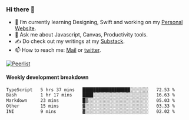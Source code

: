 ### Hi there 👋

- 🌱 I’m currently learning Designing, Swift and working on my [Personal Website](https://kvaishak.com/).
- 💬 Ask me about Javascript, Canvas,  Productivity tools. 
- :writing_hand: Do check out my writings at my [Substack](https://kvaishak.substack.com/).
- 📫 How to reach me: [Mail](mailto:vaishak.kaippanchery@gmail.com) or [twitter](https://twitter.com/kvaishack).

[![Peerlist](https://github-readme-badge.peerlist.io/api/vaishak)](https://peerlist.io/vaishak)

#### Weekly development breakdown

<!--START_SECTION:waka-->

```txt
TypeScript   5 hrs 37 mins   ██████████████████░░░░░░░   72.53 %
Bash         1 hr 17 mins    ████░░░░░░░░░░░░░░░░░░░░░   16.63 %
Markdown     23 mins         █▒░░░░░░░░░░░░░░░░░░░░░░░   05.03 %
Other        15 mins         ▓░░░░░░░░░░░░░░░░░░░░░░░░   03.33 %
INI          9 mins          ▓░░░░░░░░░░░░░░░░░░░░░░░░   02.02 %
```

<!--END_SECTION:waka-->
